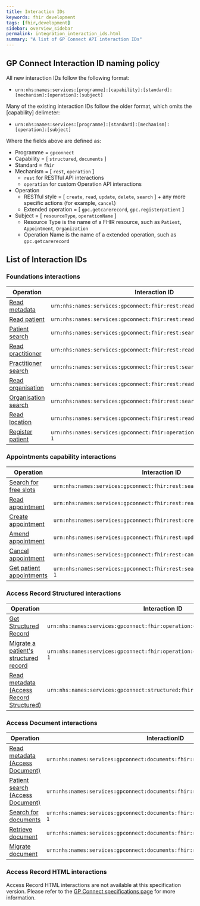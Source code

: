 ```yaml
---
title: Interaction IDs
keywords: fhir development
tags: [fhir,development]
sidebar: overview_sidebar
permalink: integration_interaction_ids.html
summary: "A list of GP Connect API interaction IDs"
---
```


## GP Connect Interaction ID naming policy ##

All new interaction IDs follow the following format:

- ```urn:nhs:names:services:[programme]:[capability]:[standard]:[mechanism]:[operation]:[subject]```

Many of the existing interaction IDs follow the older format, which omits the [capability] delimeter:

- ```urn:nhs:names:services:[programme]:[standard]:[mechanism]:[operation]:[subject]```

Where the fields above are defined as:

- Programme = `gpconnect`
- Capability = [ `structured`, `documents` ]
- Standard = `fhir`
- Mechanism = [ `rest`, `operation` ]
  - `rest` for RESTful API interactions
  - `operation` for custom Operation API interactions
- Operation
  - RESTful style = [ `create`, `read`, `update`, `delete`, `search` ] + any more specific actions (for example, `cancel`)
  - Extended operation = [ `gpc.getcarerecord`, `gpc.registerpatient` ]
- Subject = [ `resourceType`, `operationName` ]
  - Resource Type is the name of a FHIR resource, such as `Patient`, `Appointment`, `Organization`
  - Operation Name is the name of a extended operation, such as `gpc.getcarerecord`

## List of Interaction IDs ##

### Foundations interactions ###

| Operation                                                                    | Interaction ID                                                          |
| ---------                                                                    | --------------                                                          |
| [Read metadata](foundations_use_case_get_the_fhir_capability_statement.html) | `urn:nhs:names:services:gpconnect:fhir:rest:read:metadata-1`            |
| [Read patient](foundations_use_case_read_a_patient.html)                     | `urn:nhs:names:services:gpconnect:fhir:rest:read:patient-1`             |
| [Patient search](foundations_use_case_find_a_patient.html)                   | `urn:nhs:names:services:gpconnect:fhir:rest:search:patient-1`           |
| [Read practitioner](foundations_use_case_read_a_practitioner.html)           | `urn:nhs:names:services:gpconnect:fhir:rest:read:practitioner-1`        |
| [Practitioner search](foundations_use_case_find_a_practitioner.html)         | `urn:nhs:names:services:gpconnect:fhir:rest:search:practitioner-1`      |
| [Read organisation](foundations_use_case_read_an_organisation.html)          | `urn:nhs:names:services:gpconnect:fhir:rest:read:organization-1`        |
| [Organisation search](foundations_use_case_find_an_organisation.html)        | `urn:nhs:names:services:gpconnect:fhir:rest:search:organization-1`      |
| [Read location](foundations_use_case_read_a_location.html)                   | `urn:nhs:names:services:gpconnect:fhir:rest:read:location-1`            |
| [Register patient](foundations_use_case_register_a_patient.html)             | `urn:nhs:names:services:gpconnect:fhir:operation:gpc.registerpatient-1` |

### Appointments capability interactions ###

| Operation                                                                               | Interaction ID                                                             |
| ---------                                                                               | --------------                                                             |
| [Search for free slots](appointments_use_case_search_for_free_slots.html)               | `urn:nhs:names:services:gpconnect:fhir:rest:search:slot-1`                 |
| [Read appointment](appointments_use_case_read_an_appointment.html)                      | `urn:nhs:names:services:gpconnect:fhir:rest:read:appointment-1`            |
| [Create appointment](appointments_use_case_book_an_appointment.html)                    | `urn:nhs:names:services:gpconnect:fhir:rest:create:appointment-1`          |
| [Amend appointment](appointments_use_case_amend_an_appointment.html)                    | `urn:nhs:names:services:gpconnect:fhir:rest:update:appointment-1`          |
| [Cancel appointment](appointments_use_case_cancel_an_appointment.html)                  | `urn:nhs:names:services:gpconnect:fhir:rest:cancel:appointment-1`          |
| [Get patient appointments](appointments_use_case_retrieve_a_patients_appointments.html) | `urn:nhs:names:services:gpconnect:fhir:rest:search:patient_appointments-1` |

### Access Record Structured interactions ###

| Operation                                                                                                  | Interaction ID                                                                  |
| ---------                                                                                                  | --------------                                                                  |
| [Get Structured Record](accessrecord_structured_development_retrieve_patient_record.html)                  | `urn:nhs:names:services:gpconnect:fhir:operation:gpc.getstructuredrecord-1`     |
| [Migrate a patient's structured record](accessrecord_structured_development_migrate_patient_record.html)   | `urn:nhs:names:services:gpconnect:fhir:operation:gpc.migratestructuredrecord-1` |
| [Read metadata (Access Record Structured)](accessrecord_structured_get_the_fhir_capability_statement.html) | `urn:nhs:names:services:gpconnect:structured:fhir:rest:read:metadata-1`         |

### Access Document interactions ###

| Operation                                                                                           | InteractionID                                                                     |
| ---------                                                                                           | --------------                                                                    |
| [Read metadata (Access Document)](access_documents_use_case_get_the_fhir_capability_statement.html) | `urn:nhs:names:services:gpconnect:documents:fhir:rest:read:metadata-1`            |
| [Patient search (Access Document)](access_documents_use_case_find_a_patient.html)                   | `urn:nhs:names:services:gpconnect:documents:fhir:rest:search:patient-1`           |
| [Search for documents](access_documents_development_search_patient_documents.html)                  | `urn:nhs:names:services:gpconnect:documents:fhir:rest:search:documentreference-1` |
| [Retrieve document](access_documents_development_retrieve_patient_documents.html)                   | `urn:nhs:names:services:gpconnect:documents:fhir:rest:read:binary-1`              |
| [Migrate document](access_documents_development_migrate_patient_documents.html)                     | `urn:nhs:names:services:gpconnect:documents:fhir:rest:migrate:binary-1`           |

### Access Record HTML interactions ###

Access Record HTML interactions are not available at this specification version. Please refer to the [GP Connect specifications page](https://developer.nhs.uk/gp-connect-specification-versions/) for more information.
